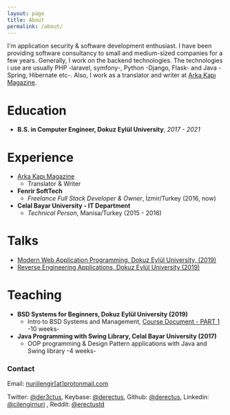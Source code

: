 ```yaml
---
layout: page
title: About
permalink: /about/
---
```


I'm application security & software development enthusiast. I have been providing software consultancy to small and medium-sized companies for a few years.
Generally, I work on the backend technologies. The technologies i use are usually PHP -laravel, symfony-, Python -Django, Flask- and Java -Spring, Hibernate etc-.
Also, I work as a translator and writer at [Arka Kapı Magazine](https://arkakapidergi.com/).


#  Education    
 - **B.S. in Computer Engineer, Dokuz Eylül University**, *2017 - 2021*

# Experience    
 - [Arka Kapı Magazine](https://arkakapidergi.com/)
    - Translator & Writer
 - **Fenrir SoftTech**
    - *Freelance Full Stack Developer & Owner*, İzmir/Turkey (2016, now)    
 - **Celal Bayar University - IT Department**    
    - *Technical Person*, Manisa/Turkey (2015 - 2016)    

   
# Talks  
 - [Modern Web Application Programming, Dokuz Eylül University, (2019)](/static/docs/modern-web-application-programming_nuri-cilengir_2019.pdf)
 - [Reverse Engineering Applications, Dokuz Eylül University (2019)](/static/docs/re-applications_nuri-cilengir_2019.pdf)
  
# Teaching
 - **BSD Systems for Beginners, Dokuz Eylül University (2019)**
	 - Intro to BSD Systems and Management, [Course Document - PART 1](/static/docs/sistem-yönetimi-eğitimi-ders-dökümanı-PART_1.pdf)  -10 weeks-
 - **Java Programming with Swing Library, Celal Bayar University (2017)**
	 - OOP programming & Design Pattern applications with Java and Swing library -4 weeks-

### Contact
Email: [nuriilengir[at]protonmail.com](mailto:nuriilengir@protonmail.com)  

Twitter: [@der3ctus](https://twitter.com/der3ctus), Keybase: [@derectus](https://keybase.io/derectus), Github: [@derectus](https://github.com/derectus), Linkedin: [@cilengirnuri](https://www.linkedin.com/in/cilengirnuri/) , Reddit: [@erectustd](https://www.reddit.com/user/erectustd)